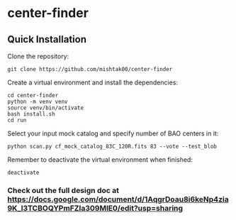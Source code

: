 # center-finder

## Quick Installation

Clone the repository:
```
git clone https://github.com/mishtak00/center-finder
```

Create a virtual environment and install the dependencies:
```
cd center-finder
python -m venv venv
source venv/bin/activate
bash install.sh
cd run
```

Select your input mock catalog and specify number of BAO centers in it:
```
python scan.py cf_mock_catalog_83C_120R.fits 83 --vote --test_blob
```

Remember to deactivate the virtual environment when finished:
```
deactivate
```

### Check out the full design doc at https://docs.google.com/document/d/1AqgrDoau8i6keNp4zia9K_l3TCBOQYPmFZIa309MlE0/edit?usp=sharing
